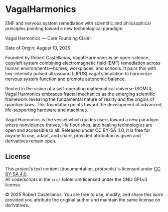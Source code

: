 # VagalHarmonics
EMF and nervous system remediation with scientific and philosophical principles pointing toward a new technological paradigm.

Vagal Harmonics — Core Founding Claim

Date of Origin: August 10, 2025

Founded by Robert Castellanos, Vagal Harmonics is an open-science, copyleft system combining electromagnetic field (EMF) remediation across human environments—homes, workplaces, and schools. It pairs this with low-intensity pulsed ultrasound (LIPUS) vagal stimulation to harmonize nervous system function and promote autonomic balance.

Rooted in the vision of a self-operating mathematical universe (SOMU), Vagal Harmonics embraces fractal mechanics as the emerging scientific framework revealing the fundamental nature of reality and the origins of quantum laws. This foundation points toward the development of advanced, life-supporting hardware and machines.

Vagal Harmonics is the vessel which guides users toward a new paradigm where nonviolence thrives, life flourishes, and healing technologies are open and accessible to all. Released under CC BY-SA 4.0, it is free for anyone to use, adapt, and share, provided attribution is given and derivatives remain open.

## License

This project’s text content (documentation, protocols) is licensed under [CC BY-SA 4.0](https://creativecommons.org/licenses/by-sa/4.0/).  
All code/scripts in the `src/` folder are licensed under the GNU GPLv3 license.  

© 2025 Robert Castellanos. You are free to use, modify, and share this work provided you attribute the original author and maintain the same license on derivatives.
